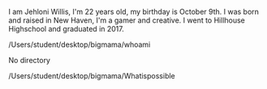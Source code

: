 I am Jehloni Willis, I'm 22 years old, my birthday is October 9th. I was 
born and raised in New Haven, I'm a gamer and creative. I went to 
Hillhouse Highschool and graduated in 2017. 

/Users/student/desktop/bigmama/whoami

No directory

/Users/student/desktop/bigmama/Whatispossible
